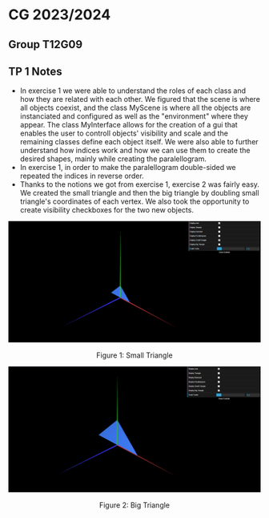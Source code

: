 # CG 2023/2024

## Group T12G09

## TP 1 Notes

- In exercise 1 we were able to understand the roles of each class and how they are related with each other. We figured that the scene is where all objects coexist, and the class MyScene is where all the objects are instanciated and configured as well as the "environment" where they appear. The class MyInterface allows for the creation of a gui that enables the user to controll objects' visibility and scale and the remaining classes define each object itself. We were also able to further understand how indices work and how we can use them to create the desired shapes, mainly while creating the paralellogram.
- In exercise 1, in order to make the paralellogram double-sided we repeated the indices in reverse order.
- Thanks to the notions we got from exercise 1, exercise 2 was fairly easy. We created the small triangle and then the big triangle by doubling small triangle's coordinates of each vertex. We also took the opportunity to create visibility checkboxes for the two new objects.

![Screenshot 1](screenshots/CG-t12g09-tp1-1-fig5.png)
<p align="center">Figure 1: Small Triangle</p>

![Screenshot 2](screenshots/CG-t12g09-tp1-1-fig6.png)
<p align="center">Figure 2: Big Triangle</p>
